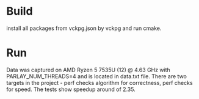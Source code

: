 # Build
install all packages from vckpg.json by vckpg and run cmake.
# Run 
Data was captured on AMD Ryzen 5 7535U (12) @ 4.63 GHz with
PARLAY_NUM_THREADS=4 and is located in data.txt file.
There are two targets in the project - perf checks algorithm for correctness, 
perf checks for speed.
The tests show speedup around of 2.35. 